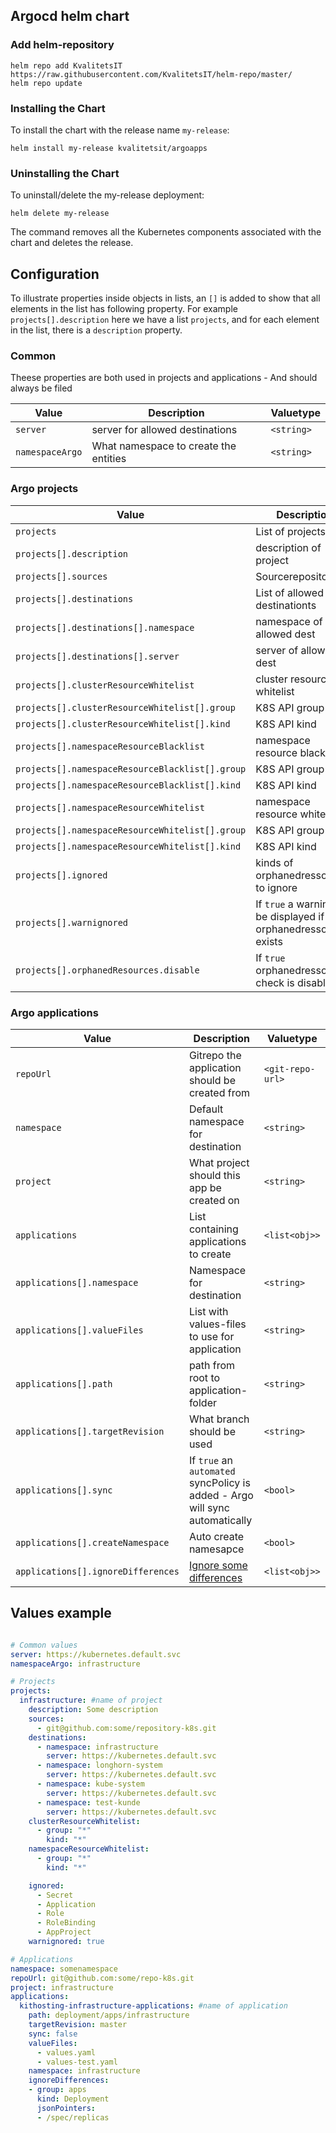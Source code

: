## Argocd helm chart
### Add helm-repository
```console
helm repo add KvalitetsIT https://raw.githubusercontent.com/KvalitetsIT/helm-repo/master/
helm repo update
```

### Installing the Chart

To install the chart with the release name `my-release`:

```console
helm install my-release kvalitetsit/argoapps
```

### Uninstalling the Chart

To uninstall/delete the my-release deployment:

```console
helm delete my-release
```

The command removes all the Kubernetes components associated with the chart and deletes the release.

## Configuration
To illustrate properties inside objects in lists, an `[]` is added to show that all elements in the list has following property. For example `projects[].description` here we have a list `projects`, and for each element in the list, there is a `description` property.

### Common
Theese properties are both used in projects and applications - And should always be filed

| Value                                 | Description                                         | Valuetype         |  
| -----                                 | -----------                                         | -----------       |
| `server`                              | server for allowed destinations                     | `<string>`        |
| `namespaceArgo`                       | What namespace to create the entities               | `<string>`        |

### Argo projects

| Value                                           | Description                                                        | Valuetype                   |
|-------------------------------------------------|--------------------------------------------------------------------|-----------------------------|
| `projects`                                      | List of projects                                                   | `<list<obj>>`               |
| `projects[].description`                        | description of project                                             | `<string>`                  |
| `projects[].sources`                            | Sourcerepositories                                                 | `<list<string>>`            |
| `projects[].destinations`                       | List of allowed destinationts                                      | `<string>`                  |
| `projects[].destinations[].namespace`           | namespace of allowed dest                                          | `<string>`                  |
| `projects[].destinations[].server`              | server of allowed dest                                             | `<string>`                  |
| `projects[].clusterResourceWhitelist`           | cluster resource whitelist                                         | `<list<string>>`            |
| `projects[].clusterResourceWhitelist[].group`   | K8S API group                                                      | `<string>`                  |
| `projects[].clusterResourceWhitelist[].kind`    | K8S API kind                                                       | `<string>`                  |
| `projects[].namespaceResourceBlacklist`         | namespace resource blacklist                                       | `<list<string>>`            |
| `projects[].namespaceResourceBlacklist[].group` | K8S API group                                                      | `<string>`                  |
| `projects[].namespaceResourceBlacklist[].kind`  | K8S API kind                                                       | `<string>`                  |
| `projects[].namespaceResourceWhitelist`         | namespace resource whitelist                                       | `<list<string>>`            |
| `projects[].namespaceResourceWhitelist[].group` | K8S API group                                                      | `<string>`                  |
| `projects[].namespaceResourceWhitelist[].kind`  | K8S API kind                                                       | `<string>`                  |
| `projects[].ignored`                            | kinds of orphanedressources to ignore                              | `<list<string>>`            |
| `projects[].warnignored`                        | If `true` a warning will be displayed if orphanedressources exists | `<bool>` (default: `true`)  |
| `projects[].orphanedResources.disable`          | If `true` orphanedressources check is disabled                     | `<bool>` (default: `false`) |


### Argo applications

| Value                                 | Description                                                             | Valuetype         |  
| -----                                 | -----------                                                             | -----------       |
| `repoUrl`                             | Gitrepo the application should be created from                          | `<git-repo-url>`  |
| `namespace`                           | Default namespace for destination                                       | `<string>`        |
| `project`                             | What project should this app be created on                              | `<string>`        |
| `applications`                        | List containing applications to create                                  | `<list<obj>>`     |
| `applications[].namespace`            | Namespace for destination                                               | `<string>`        |
| `applications[].valueFiles`           | List with values-files to use for application                           | `<string>`        |
| `applications[].path`                 | path from root to application-folder                                    | `<string>`        |
| `applications[].targetRevision`       | What branch should be used                                              | `<string>`        |
| `applications[].sync`                 | If `true` an `automated` syncPolicy is added - Argo will sync automatically | `<bool>`        |
| `applications[].createNamespace`      | Auto create namesapce                                                   | `<bool>`          |
| `applications[].ignoreDifferences`    | [Ignore some differences](https://argoproj.github.io/argo-cd/user-guide/diffing/) | `<list<obj>>`             |



## Values example
```yaml

# Common values
server: https://kubernetes.default.svc
namespaceArgo: infrastructure

# Projects
projects:
  infrastructure: #name of project
    description: Some description
    sources:
      - git@github.com:some/repository-k8s.git
    destinations:
      - namespace: infrastructure
        server: https://kubernetes.default.svc
      - namespace: longhorn-system
        server: https://kubernetes.default.svc
      - namespace: kube-system
        server: https://kubernetes.default.svc
      - namespace: test-kunde
        server: https://kubernetes.default.svc
    clusterResourceWhitelist:
      - group: "*"
        kind: "*"
    namespaceResourceWhitelist:
      - group: "*"
        kind: "*"

    ignored:
      - Secret
      - Application
      - Role
      - RoleBinding
      - AppProject
    warnignored: true

# Applications
namespace: somenamespace
repoUrl: git@github.com:some/repo-k8s.git
project: infrastructure
applications:
  kithosting-infrastructure-applications: #name of application
    path: deployment/apps/infrastructure
    targetRevision: master
    sync: false
    valueFiles:
      - values.yaml
      - values-test.yaml
    namespace: infrastructure
    ignoreDifferences:
    - group: apps
      kind: Deployment
      jsonPointers:
      - /spec/replicas

```
